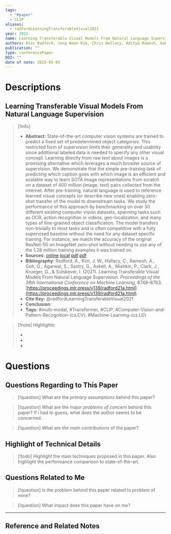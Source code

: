 ```yaml
---
tags:
  - "#paper"
  - CLIP
aliases:
  - radfordLearningTransferableVisual2021
year: 2021
name: Learning Transferable Visual Models From Natural Language Supervision
authors: Alec Radford, Jong Wook Kim, Chris Hallacy, Aditya Ramesh, Gabriel Goh, Sandhini Agarwal, Girish Sastry, Amanda Askell, Pamela Mishkin, Jack Clark, Gretchen Krueger, Ilya Sutskever
publication: ""
type: conferencePaper
DOI: ""
date of note: 2025-05-05
---
```

# Descriptions

## Learning Transferable Visual Models From Natural Language Supervision 
> [!info] 
> - **Abstract:** State-of-the-art computer vision systems are trained to predict a fixed set of predetermined object categories. This restricted form of supervision limits their generality and usability since additional labeled data is needed to specify any other visual concept. Learning directly from raw text about images is a promising alternative which leverages a much broader source of supervision. We demonstrate that the simple pre-training task of predicting which caption goes with which image is an efficient and scalable way to learn SOTA image representations from scratch on a dataset of 400 million (image, text) pairs collected from the internet. After pre-training, natural language is used to reference learned visual concepts (or describe new ones) enabling zero-shot transfer of the model to downstream tasks. We study the performance of this approach by benchmarking on over 30 different existing computer vision datasets, spanning tasks such as OCR, action recognition in videos, geo-localization, and many types of fine-grained object classification. The model transfers non-trivially to most tasks and is often competitive with a fully supervised baseline without the need for any dataset specific training. For instance, we match the accuracy of the original ResNet-50 on ImageNet zero-shot without needing to use any of the 1.28 million training examples it was trained on. 
> - **Sources**: [online](http://zotero.org/users/13492210/items/33W2JXZK) [local](zotero://select/library/items/33W2JXZK) [pdf](file:////home/lukexie/Documents/Papers/storage/Q6ANUCEV/Radford%20et%20al.%20-%202021%20-%20Learning%20Transferable%20Visual%20Models%20From%20Natural%20L.pdf)  [pdf](file:////home/lukexie/Documents/Papers/storage/4VHULRMC/Radford%20et%20al.%20-%202021%20-%20Learning%20Transferable%20Visual%20Models%20From%20Natural%20L.pdf) 
> - **Bibliography**: Radford, A., Kim, J. W., Hallacy, C., Ramesh, A., Goh, G., Agarwal, S., Sastry, G., Askell, A., Mishkin, P., Clark, J., Krueger, G., & Sutskever, I. (2021). Learning Transferable Visual Models From Natural Language Supervision. _Proceedings of the 38th International Conference on Machine Learning_, 8748–8763. [https://proceedings.mlr.press/v139/radford21a.html](https://proceedings.mlr.press/v139/radford21a.html)
> - **Cite Key:** @radfordLearningTransferableVisual2021
> - **Conclusion**:
> - **Tags:** #multi-modal, #Transformer, #CLIP, #Computer-Vision-and-Pattern-Recognition-(cs.CV), #Machine-Learning-(cs.LG)


>[!note] Highlights:
>
>-
>-
>-



# Questions
## Questions Regarding to This Paper


>[!question] 
>What are the *primary assumptions* behind this paper?



>[!question]
>What are the major *problems of concern* behind this paper? If i had to guess, what does the author seems to be concerned. 




>[!question]
>What are *the main contributions* of the paper?



## Highlight of Technical Details


>[!todo]
>Highlight the main techniques proposed in this paper. Also highlight the performance comparison to state-of-the-art.



## Questions Related to Me


> [!question] 
> Is the problem behind this paper related to problem of mine?



> [!question] 
> What impact does this paper have on me?




----

## Reference and Related Notes
